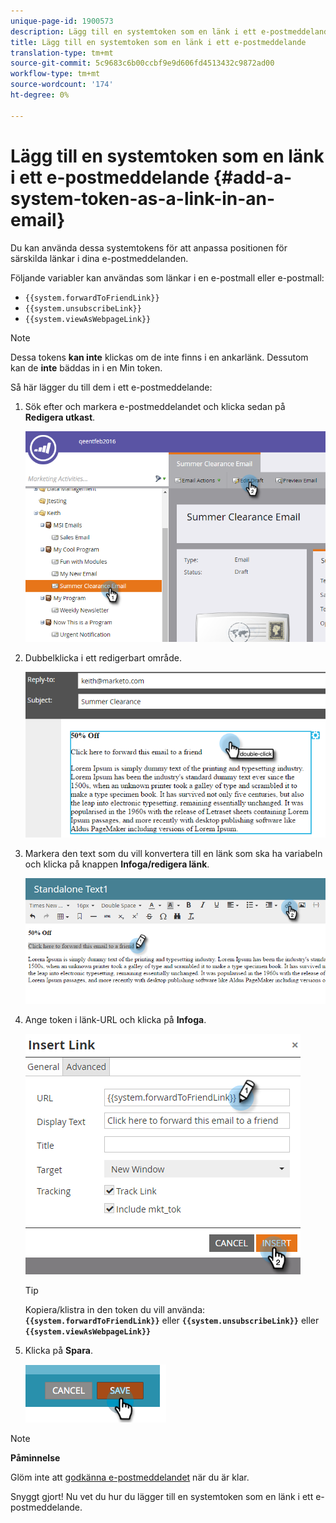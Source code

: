 ```yaml
---
unique-page-id: 1900573
description: Lägg till en systemtoken som en länk i ett e-postmeddelande - Marketo Docs - Produktdokumentation
title: Lägg till en systemtoken som en länk i ett e-postmeddelande
translation-type: tm+mt
source-git-commit: 5c9683c6b00ccbf9e9d606fd4513432c9872ad00
workflow-type: tm+mt
source-wordcount: '174'
ht-degree: 0%

---
```



# Lägg till en systemtoken som en länk i ett e-postmeddelande {#add-a-system-token-as-a-link-in-an-email}

Du kan använda dessa systemtokens för att anpassa positionen för särskilda länkar i dina e-postmeddelanden.

Följande variabler kan användas som länkar i en e-postmall eller e-postmall:

* `{{system.forwardToFriendLink}}`
* `{{system.unsubscribeLink}}`
* `{{system.viewAsWebpageLink}}`

>[!NOTE]
>
>Dessa tokens **kan inte** klickas om de inte finns i en ankarlänk. Dessutom kan de **inte** bäddas in i en Min token.

Så här lägger du till dem i ett e-postmeddelande:

1. Sök efter och markera e-postmeddelandet och klicka sedan på **Redigera utkast**.

   ![](assets/one-1.png)

1. Dubbelklicka i ett redigerbart område.

   ![](assets/two-1.png)

1. Markera den text som du vill konvertera till en länk som ska ha variabeln och klicka på knappen **Infoga/redigera länk**.

   ![](assets/three-1.png)

1. Ange token i länk-URL och klicka på **Infoga**.

   ![](assets/four-1.png)

   >[!TIP]
   >
   >Kopiera/klistra in den token du vill använda: **`{{system.forwardToFriendLink}}`** eller **`{{system.unsubscribeLink}}`** eller **`{{system.viewAsWebpageLink}}`**

1. Klicka på **Spara**.

   ![](assets/image2014-9-17-22-3a12-3a17.png)

>[!NOTE]
>
>**Påminnelse**
>
>Glöm inte att [godkänna e-postmeddelandet](../../../../product-docs/email-marketing/general/creating-an-email/approve-an-email.md) när du är klar.

Snyggt gjort! Nu vet du hur du lägger till en systemtoken som en länk i ett e-postmeddelande.